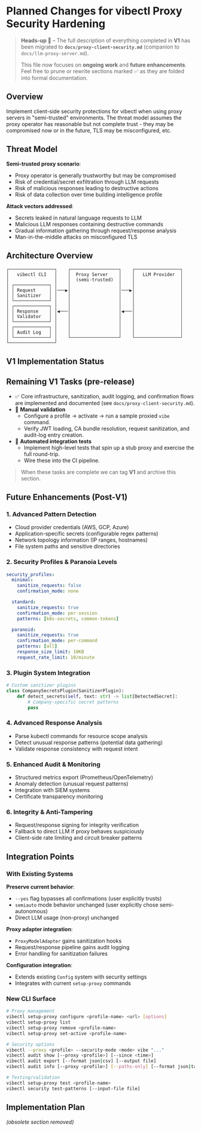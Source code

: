 # Planned Changes for vibectl Proxy Security Hardening

> **Heads-up 📝** – The full description of everything completed in **V1** has been migrated to **`docs/proxy-client-security.md`** (companion to `docs/llm-proxy-server.md`).
>
> This file now focuses on **ongoing work** and **future enhancements**.  Feel free to prune or rewrite sections marked ✅ as they are folded into formal documentation.

## Overview

Implement client-side security protections for vibectl when using proxy servers in "semi-trusted" environments. The threat model assumes the proxy operator has reasonable but not complete trust - they may be compromised now or in the future, TLS may be misconfigured, etc.

## Threat Model

**Semi-trusted proxy scenario**:

- Proxy operator is generally trustworthy but may be compromised
- Risk of credential/secret exfiltration through LLM requests
- Risk of malicious responses leading to destructive actions
- Risk of data collection over time building intelligence profile

**Attack vectors addressed**:

- Secrets leaked in natural language requests to LLM
- Malicious LLM responses containing destructive commands
- Gradual information gathering through request/response analysis
- Man-in-the-middle attacks on misconfigured TLS

## Architecture Overview

```
┌─────────────────┐    ┌──────────────────┐    ┌─────────────────┐
│   vibectl CLI   │    │  Proxy Server    │    │   LLM Provider  │
│                 │    │  (semi-trusted)  │    │                 │
│ ┌─────────────┐ │    │                  │    │                 │
│ │ Request     │ │───▶│                  │───▶│                 │
│ │ Sanitizer   │ │    │                  │    │                 │
│ └─────────────┘ │    │                  │    │                 │
│ ┌─────────────┐ │    │                  │    │                 │
│ │ Response    │ │◀───│                  │◀───│                 │
│ │ Validator   │ │    │                  │    │                 │
│ └─────────────┘ │    │                  │    │                 │
│ ┌─────────────┐ │    │                  │    │                 │
│ │ Audit Log   │ │    │                  │    │                 │
│ └─────────────┘ │    └──────────────────┘    └─────────────────┘
└─────────────────┘
```

## V1 Implementation Status
## Remaining V1 Tasks (pre-release)

- ✅ Core infrastructure, sanitization, audit logging, and confirmation flows are implemented and documented (see `docs/proxy-client-security.md`).
- 🚧 **Manual validation**
  * Configure a profile → activate → run a sample proxied `vibe` command.
  * Verify JWT loading, CA bundle resolution, request sanitization, and audit-log entry creation.
- 🧪 **Automated integration tests**
  * Implement high-level tests that spin up a stub proxy and exercise the full round-trip.
  * Wire these into the CI pipeline.

> When these tasks are complete we can tag **V1** and archive this section.

## Future Enhancements (Post-V1)

### 1. Advanced Pattern Detection

- Cloud provider credentials (AWS, GCP, Azure)
- Application-specific secrets (configurable regex patterns)
- Network topology information (IP ranges, hostnames)
- File system paths and sensitive directories

### 2. Security Profiles & Paranoia Levels

```yaml
security_profiles:
  minimal:
    sanitize_requests: false
    confirmation_mode: none

  standard:
    sanitize_requests: true
    confirmation_mode: per-session
    patterns: [k8s-secrets, common-tokens]

  paranoid:
    sanitize_requests: true
    confirmation_mode: per-command
    patterns: [all]
    response_size_limit: 10KB
    request_rate_limit: 10/minute
```

### 3. Plugin System Integration

```python
# Custom sanitizer plugins
class CompanySecretsPlugin(SanitizerPlugin):
    def detect_secrets(self, text: str) -> list[DetectedSecret]:
        # Company-specific secret patterns
        pass
```

### 4. Advanced Response Analysis

- Parse kubectl commands for resource scope analysis
- Detect unusual response patterns (potential data gathering)
- Validate response consistency with request intent

### 5. Enhanced Audit & Monitoring

- Structured metrics export (Prometheus/OpenTelemetry)
- Anomaly detection (unusual request patterns)
- Integration with SIEM systems
- Certificate transparency monitoring

### 6. Integrity & Anti-Tampering

- Request/response signing for integrity verification
- Fallback to direct LLM if proxy behaves suspiciously
- Client-side rate limiting and circuit breaker patterns

## Integration Points

### With Existing Systems

**Preserve current behavior**:

- `--yes` flag bypasses all confirmations (user explicitly trusts)
- `semiauto` mode behavior unchanged (user explicitly chose semi-autonomous)
- Direct LLM usage (non-proxy) unchanged

**Proxy adapter integration**:

- `ProxyModelAdapter` gains sanitization hooks
- Request/response pipeline gains audit logging
- Error handling for sanitization failures

**Configuration integration**:

- Extends existing `Config` system with security settings
- Integrates with current `setup-proxy` commands

### New CLI Surface

```bash
# Proxy management
vibectl setup-proxy configure <profile-name> <url> [options]
vibectl setup-proxy list
vibectl setup-proxy remove <profile-name>
vibectl setup-proxy set-active <profile-name>

# Security options
vibectl --proxy <profile> --security-mode <mode> vibe "..."
vibectl audit show [--proxy <profile>] [--since <time>]
vibectl audit export [--format json|csv] [--output file]
vibectl audit info [--proxy <profile>] [--paths-only] [--format json|table]

# Testing/validation
vibectl setup-proxy test <profile-name>
vibectl security test-patterns [--input-file file]
```

## Implementation Plan
*(obsolete section removed)*
